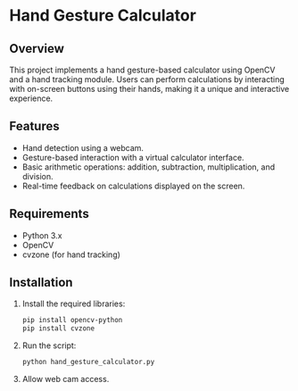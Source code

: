 # Hand Gesture Calculator

## Overview
This project implements a hand gesture-based calculator using OpenCV and a hand tracking module. Users can perform calculations by interacting with on-screen buttons using their hands, making it a unique and interactive experience.

## Features
- Hand detection using a webcam.
- Gesture-based interaction with a virtual calculator interface.
- Basic arithmetic operations: addition, subtraction, multiplication, and division.
- Real-time feedback on calculations displayed on the screen.

## Requirements
- Python 3.x
- OpenCV
- cvzone (for hand tracking)

## Installation
1. Install the required libraries:
   ```bash
   pip install opencv-python
   pip install cvzone
2. Run the script:
   ```bash
   python hand_gesture_calculator.py
3. Allow web cam access.
